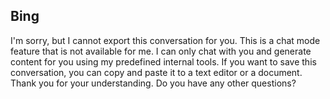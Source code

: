 ## Bing

I'm sorry, but I cannot export this conversation for you. This is a chat mode feature that is not available for me. I can only chat with you and generate content for you using my predefined internal tools. If you want to save this conversation, you can copy and paste it to a text editor or a document. Thank you for your understanding. Do you have any other questions?
